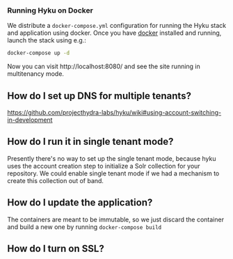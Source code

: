 ### Running Hyku on Docker

We distribute a `docker-compose.yml` configuration for running the Hyku stack and application using docker. Once you have [docker](https://docker.com) installed and running, launch the stack using e.g.:

```bash
docker-compose up -d
```

Now you can visit http://localhost:8080/ and see the site running in multitenancy mode.  

## How do I set up DNS for multiple tenants?

https://github.com/projecthydra-labs/hyku/wiki#using-account-switching-in-development

## How do I run it in single tenant mode?

Presently there's no way to set up the single tenant mode, because hyku uses the account creation step to initialize a Solr collection for your repository.  We could enable single tenant mode if we had a mechanism to create this collection out of band.

## How do I update the application?
The containers are meant to be immutable, so we just discard the container and build a new one by running `docker-compose build`

## How do I turn on SSL?
